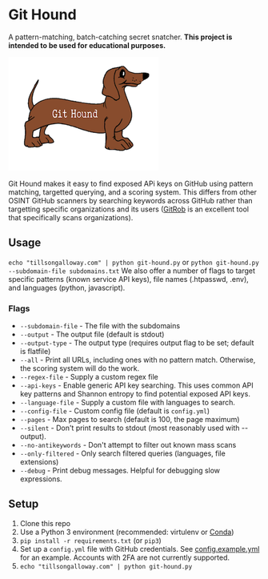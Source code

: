 # Git Hound

A pattern-matching, batch-catching secret snatcher.
**This project is intended to be used for educational purposes.**

![Git Hound](assets/logo.png)

Git Hound makes it easy to find exposed APi keys on GitHub using pattern matching, targetted querying, and a scoring system. This differs from other OSINT GitHub scanners by searching keywords across GitHub rather than targetting specific organizations and its users ([GitRob](https://github.com/michenriksen/gitrob) is an excellent tool that specifically scans organizations).

## Usage

`echo "tillsongalloway.com" | python git-hound.py` or `python git-hound.py --subdomain-file subdomains.txt`
We also offer a number of flags to target specific patterns (known service API keys), file names (.htpasswd, .env), and languages (python, javascript).

### Flags

* `--subdomain-file` - The file with the subdomains
* `--output` - The output file (default is stdout)
* `--output-type` - The output type (requires output flag to be set; default is flatfile)
* `--all` - Print all URLs, including ones with no pattern match. Otherwise, the scoring system will do the work.
* `--regex-file` - Supply a custom regex file
* `--api-keys` - Enable generic API key searching. This uses common API key patterns and Shannon entropy to find potential exposed API keys.
* `--language-file` - Supply a custom file with languages to search.
* `--config-file` - Custom config file (default is `config.yml`)
* `--pages` - Max pages to search (default is 100, the page maximum)
* `--silent` - Don't print results to stdout (most reasonably used with --output).
* `--no-antikeywords` - Don't attempt to filter out known mass scans
* `--only-filtered` - Only search filtered queries (languages, file extensions)
* `--debug` - Print debug messages. Helpful for debugging slow expressions.

## Setup

1. Clone this repo
2. Use a Python 3 environment (recommended: virtulenv or [Conda](https://docs.conda.io/en/latest/))
3. `pip install -r requirements.txt` (or `pip3`)
4. Set up a `config.yml` file with GitHub credentials. See [config.example.yml](config.example.yml) for an example. Accounts with 2FA are not currently supported.
5. `echo "tillsongalloway.com" | python git-hound.py`
